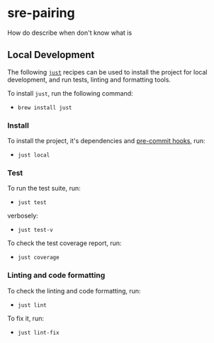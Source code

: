 # sre-pairing

How do describe when don't know what is

## Local Development

The following [`just`](<https://just.systems/man/en/chapter_1.html>) recipes can be used to install the project for local development, and run tests, linting and formatting tools.

To install `just`, run the following command:

- ```brew install just```

### Install

To install the project, it's dependencies and [pre-commit hooks](https://pre-commit.com/), run:

- `just local`

### Test

To run the test suite, run:

- `just test`

verbosely:

- `just test-v`

To check the test coverage report, run:

- `just coverage`

### Linting and code formatting

To check the linting and code formatting, run:

- `just lint`

To fix it, run:

- `just lint-fix`
